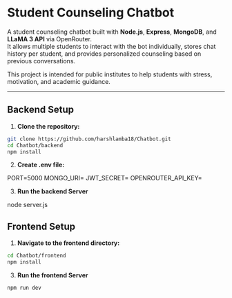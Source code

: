 # Student Counseling Chatbot

A student counseling chatbot built with **Node.js**, **Express**, **MongoDB**, and **LLaMA 3 API** via OpenRouter.  
It allows multiple students to interact with the bot individually, stores chat history per student, and provides personalized counseling based on previous conversations.

This project is intended for public institutes to help students with stress, motivation, and academic guidance.

---



## Backend Setup

1. **Clone the repository:**

```bash
git clone https://github.com/harshlamba18/Chatbot.git
cd Chatbot/backend
npm install
```

2. **Create .env file:**

PORT=5000
MONGO_URI=<Your MongoDB Connection String>
JWT_SECRET=<Your JWT Secret>
OPENROUTER_API_KEY=<Your OpenRouter API Key>

3. **Run the backend Server**

node server.js


 
## Frontend Setup
1. **Navigate to the frontend directory:**

```bash
cd Chatbot/frontend
npm install
```

3. **Run the frontend Server**

```bash
npm run dev